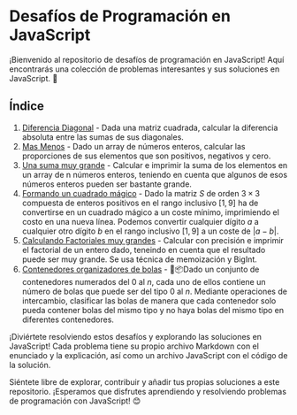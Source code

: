 
# Desafíos de Programación en JavaScript

¡Bienvenido al repositorio de desafíos de programación en JavaScript! Aquí encontrarás una colección de problemas interesantes y sus soluciones en JavaScript. 🚀

## Índice

1. [Diferencia Diagonal](DiferenciaDiagonal.md) - Dada una matriz cuadrada, calcular la diferencia absoluta entre las sumas de sus diagonales.
2. [Mas Menos](MasMenos.md) - Dado un array de números enteros, calcular las proporciones de sus elementos que son positivos, negativos y cero.
3. [Una suma muy grande](SumaMuyGrande.md) - Calcular e imprimir la suma de los elementos en un array de n números enteros, teniendo en cuenta que algunos de esos números enteros pueden ser bastante grande.
4. [Formando un cuadrado mágico](CuadradoMagico.md) - Dado la matriz $S$ de orden $3\times3$ compuesta de enteros positivos en el rango  inclusivo $[1,9]$ ha de convertirse en un cuadrado mágico a un coste mínimo, imprimiendo el costo en una nueva línea. Podemos convertir cualquier dígito $a$ a cualquier otro dígito $b$ en el rango inclusivo $[1,9]$ a un coste de $|a-b|$.
5. [Calculando Factoriales muy grandes](FactorialesExtraGrandes.md) - Calcular con precisión e imprimir el factorial de un entero dado, teneindo en cuenta que el resultado puede ser muy grande. Se usa técnica de memoización y BigInt.
6. [Contenedores organizadores de bolas](OrganizandoContenedoresBolas.md) - 🎱📦Dado un conjunto de contenedores numerados del 0 al *n*, cada uno de ellos contiene un número de bolas que puede ser del tipo 0 al *n*. Mediante operaciones de intercambio, clasificar las bolas de manera que cada contenedor solo pueda contener bolas del mismo tipo y no haya bolas del mismo tipo en diferentes contenedores.


¡Diviértete resolviendo estos desafíos y explorando las soluciones en JavaScript! Cada problema tiene su propio archivo Markdown con el enunciado y la explicación, así como un archivo JavaScript con el código de la solución.

Siéntete libre de explorar, contribuir y añadir tus propias soluciones a este repositorio. ¡Esperamos que disfrutes aprendiendo y resolviendo problemas de programación con JavaScript! 😊
